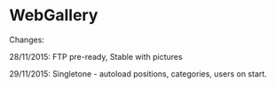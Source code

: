 # WebGallery

Changes:

28/11/2015: FTP pre-ready, Stable with pictures

29/11/2015: Singletone - autoload positions, categories, users on start.
